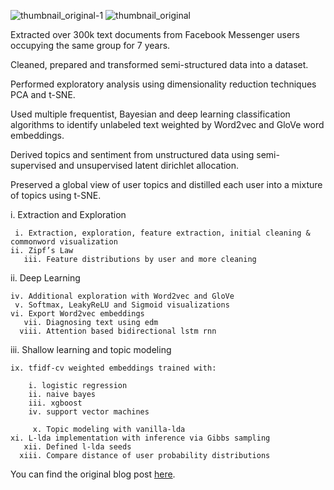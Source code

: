 ![thumbnail_original-1](https://user-images.githubusercontent.com/29679899/59774825-207b5900-927e-11e9-8560-f8c8c454ec25.png)
![thumbnail_original](https://user-images.githubusercontent.com/29679899/59774888-3852dd00-927e-11e9-812d-61dc8d47af1a.png)

Extracted over 300k text documents from Facebook Messenger 
users occupying the same group for 7 years. 

Cleaned, prepared and transformed semi-structured data into a dataset. 

Performed exploratory analysis using dimensionality reduction techniques PCA and t-SNE. 

Used multiple frequentist, Bayesian and deep learning classification algorithms to identify 
unlabeled text weighted by Word2vec and GloVe word embeddings. 

Derived topics and sentiment from unstructured data using semi-supervised and 
unsupervised latent dirichlet allocation. 

Preserved a global view of user topics and distilled each user into a mixture of topics using t-SNE.


i. Extraction and Exploration

	 i. Extraction, exploration, feature extraction, initial cleaning & commonword visualization
	ii. Zipf’s Law
       iii. Feature distributions by user and more cleaning

ii. Deep Learning

	iv. Additional exploration with Word2vec and GloVe
	 v. Softmax, LeakyReLU and Sigmoid visualizations 
	vi. Export Word2vec embeddings
       vii. Diagnosing text using edm
      viii. Attention based bidirectional lstm rnn

iii. Shallow learning and topic modeling

	ix. tfidf-cv weighted embeddings trained with: 

		i. logistic regression 
		ii. naive bayes 
		iii. xgboost 
		iv. support vector machines

         x. Topic modeling with vanilla-lda
	xi. L-lda implementation with inference via Gibbs sampling
       xii. Defined l-lda seeds
      xiii. Compare distance of user probability distributions
  
  
 You can find the original blog post <a href="https://www.xtiandata.com/single-post/2018/10/26/Shallow-Deep-Natural-Language-Processing" rel="nofollow">here</a></li>.
